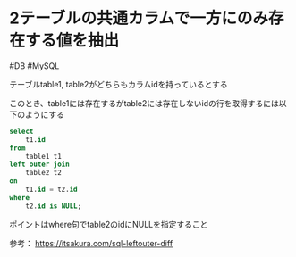 # 2テーブルの共通カラムで一方にのみ存在する値を抽出

#DB #MySQL

テーブルtable1, table2がどちらもカラムidを持っているとする

このとき、table1には存在するがtable2には存在しないidの行を取得するには以下のようにする

```sql
select
    t1.id
from
    table1 t1
left outer join
    table2 t2
on
    t1.id = t2.id
where
    t2.id is NULL;
```

ポイントはwhere句でtable2のidにNULLを指定すること

参考：
https://itsakura.com/sql-leftouter-diff
